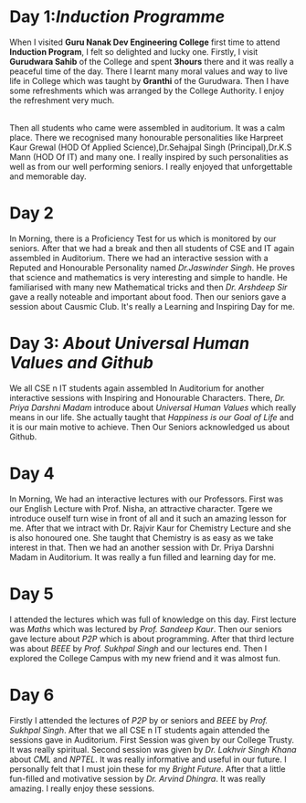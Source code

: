# Day 1:_Induction Programme_
   When I visited **Guru Nanak Dev Engineering College** first time to attend **Induction Program**, I felt so delighted and lucky one. Firstly, I visit **Gurudwara Sahib** of the College and spent **3hours**
 there and it was really a peaceful time of the day. There I learnt many moral values and way to live life in College which was taught by **Granthi** of the Gurudwara. Then I have some refreshments which was arranged by the College Authority. I enjoy the refreshment very much. 
 
 <br>
    Then all students who came were assembled in auditorium. It was a calm place. There we recognised many honourable
personalities like Harpreet Kaur Grewal (HOD Of Applied Science),Dr.Sehajpal Singh (Principal),Dr.K.S Mann (HOD Of IT) and many one. I really inspired by such personalities as well as from our well performing seniors. I really enjoyed that unforgettable and memorable day.

# Day 2
  In Morning, there is a Proficiency Test for us which is monitored by our seniors. After that we had a break and then all students of CSE and IT again assembled in Auditorium. There we had an interactive session with a Reputed and Honourable Personality named _Dr.Jaswinder Singh_. He proves that science and mathematics is very interesting and simple to handle. He familiarised with many new Mathematical tricks and then _Dr. Arshdeep Sir_ gave a really noteable and important about food. Then our seniors gave a session about Causmic Club. It's really a Learning and Inspiring Day for me.

# Day 3: _About Universal Human Values and Github_
   We all CSE n IT students again assembled In Auditorium for another interactive sessions with Inspiring and Honourable Characters. There, _Dr. Priya Darshni Madam_ introduce about _Universal Human Values_ which really means in our life. She actually taught that _Happiness is our Goal of Life_ and it is our main motive to achieve. Then Our Seniors acknowledged us about Github.

# Day 4
   In Morning, We had an interactive lectures with our Professors. First was our English Lecture with Prof. Nisha, an attractive character. Tgere we introduce ouself turn wise in front of all and it such an amazing lesson for me. After that we intract with Dr. Rajvir Kaur for Chemistry Lecture and she is also honoured one. She taught that Chemistry is as easy as we take interest in that. Then we had an another session with Dr. Priya Darshni Madam in Auditorium. It was really a fun filled and learning day for me.

# Day 5
  I attended the lectures which was full of knowledge on this day. First lecture was _Maths_ which was lectured by _Prof. Sandeep Kaur_. Then our seniors gave lecture about _P2P_ which is about programming. After that third lecture was about _BEEE_ by _Prof. Sukhpal Singh_ and our lectures end. Then I explored the College Campus with my new friend and it was almost fun.

# Day 6
  Firstly I attended the lectures of _P2P_ by or seniors and _BEEE_ by _Prof. Sukhpal Singh_. After that we all CSE n IT students again attended the sessions gave in Auditorium. First Session was given by our College Trusty. It was really spiritual. Second session was given by _Dr. Lakhvir Singh Khana_ about _CML_ and _NPTEL_. It was really informative and useful in our future. I personally felt that I must join these for my _Bright Future_. After that a little fun-filled and motivative session by _Dr. Arvind Dhingra_. It was really amazing. I really enjoy these sessions.

